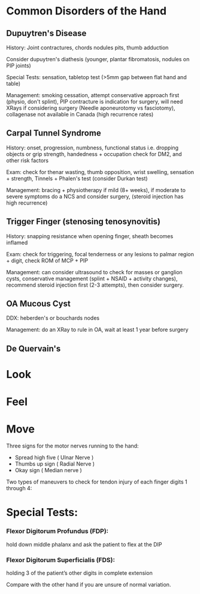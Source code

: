# Common Disorders of the Hand

## Dupuytren's Disease
History: Joint contractures, chords nodules pits, thumb adduction

Consider dupuytren's diathesis (younger, plantar fibromatosis, nodules on PIP joints)

Special Tests: sensation, tabletop test (>5mm gap between flat hand and table)

Management: smoking cessation, attempt conservative approach first (physio, don't splint), PIP contracture is indication for surgery, will need XRays if considering surgery (Needle aponeurotomy vs fasciotomy), collagenase not available in Canada (high recurrence rates)

## Carpal Tunnel Syndrome
History: onset, progression, numbness, functional status i.e. dropping objects or grip strength, handedness + occupation
check for DM2, and other risk factors

Exam: check for thenar wasting, thumb opposition, wrist swelling, sensation + strength, Tinnels + Phalen's test (consider Durkan test)

Management: bracing + physiotherapy if mild (8+ weeks), if moderate to severe symptoms do a NCS and consider surgery, (steroid injection has high recurrence)

## Trigger Finger (stenosing tenosynovitis)
History: snapping resistance when opening finger, sheath becomes inflamed

Exam: check for triggering, focal tenderness or any lesions to palmar region + digit, check ROM of MCP + PIP

Management: can consider ultrasound to check for masses or ganglion cysts, conservative management (splint + NSAID + activity changes), recommend steroid injection first (2-3 attempts), then consider surgery.

## OA Mucous Cyst

DDX: heberden's or bouchards nodes

Management: do an XRay to rule in OA, wait at least 1 year before surgery

## De Quervain's

# Look

# Feel

# Move

Three signs for the motor nerves running to the hand:

- Spread high five ( Ulnar Nerve )
- Thumbs up sign ( Radial Nerve )
- Okay sign ( Median nerve )

Two types of maneuvers to check for tendon injury of each finger digits 1 through 4:

# Special Tests:

### Flexor Digitorum Profundus (FDP):
hold down middle phalanx and ask the patient to flex at the DIP
### Flexor Digitorum Superficialis (FDS): 
holding 3 of the patient’s other digits in complete extension

Compare with the other hand if you are unsure of normal variation. 

